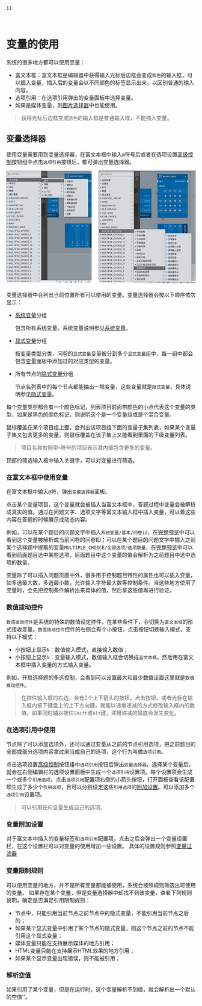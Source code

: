 ```index
11
```
```tag

```
```summary
```

# 变量的使用

系统的很多地方都可以使用变量：
+ 富文本框：富文本框是编辑器中获得输入光标后边框会变成`紫色`的输入框，可以插入变量，插入后的变量会以不同颜色的标签显示出来，以区别普通的输入内容。
+ 选项引用：在选项引用弹出的变量面板中选择变量。
+ 如果是媒体变量，则[图片选择器](../media/image.md)中也能使用。

> 获得光标后边框变成`蓝色`的输入框是普通输入框，不能插入变量。

## 变量选择器
使用变量需要用到变量选择器，在富文本框中输入`@`符号后或者在选项设置[高级控制](../node-setting/option.md#高级控制)按钮组中点击`选项引用`按钮后，都可弹出变量选择器。

<img src='./images/var-select.png'>

变量选择器中会列出当前位置所有可以使用的变量。变量选择器会按以下顺序依次显示：
+ [系统变量](./build-in.md)分组
  
  包含所有系统变量，系统变量说明参见[系统变量](./build-in.md)。

+ [显式变量](./concept.md#显式变量)分组
  
  按变量类型分类，问卷的`显式变量`变量被分到多个`显式变量`组中，每一组中都会包含[变量](../layout/toolbar.md#自定义变量)面板中添加过的对应类型的变量。

+ 所有节点的[隐式变量](./implicit.md)分组
  
  节点名列表中的每个节点都能抽出一堆变量，这些变量就是`隐式变量`，具体说明参见[隐式变量](../variable/implicit.md)。

每个变量类型都会有一个颜色标记，列表项目前面带颜色的小点代表这个变量的类型，如果是黑色的颜色标记，则说明这个是一个变量组或是个混合变量。

鼠标覆盖在某个项目组上面，会列出该项目组下面的变量子集列表，如果某个变量子集又包含更多的变量，则鼠标覆盖在该子集上又能看到里面的下级变量列表。

> 项目名称右侧带`>`符号的项目表示其内部包含更多的变量。

顶部的筛选输入框中输入关键字，可以对变量进行筛选。

### 在富文本框中使用变量

在富文本框中输入`@`符，弹出`变量选择器`面板。

点击某个变量项目，这个变量就会被插入当富文本框中，答题过程中变量会被解析成真实的值。通过在问题文字、选项文字等富文本输入框中插入变量，可以着这些内容在答题的时候展示成动态内容。

例如，可以在某个题目的问题文字中插入`系统变量/基本/问卷id`，在[完整预览](../preview/full.md)中可以看到这个变量被解析成当前问卷的问卷ID；可以在某个题目的问题文字中插入之前某个选择题中提取的变量`MULTIPLE_CHOICE/全部选项/选项数量`，在[完整预览](../preview/full.md)中可以看到前面题目选中某些选项，后面题目中这个变量的值会解析为之前题目中选中选项的数量。

变量除了可以插入问题页面中外，很多用于控制题目特性的属性也可以插入变量，如多选最大数，多选最小数，允许输入字符最大数等控制条件。当这些地方使用了变量时，会先把控制条件解析出来具体的值，然后拿这些值再进行验证。

### 数值拨动控件
`数值拨动控件`是系统的特殊的数值设定控件，在某些条件下，会切换为`富文本框`的形式接收变量。`数值拨动控件`控件的右侧会有个小按钮，点击按钮切换输入模式，支持以下模式：
+ 小按钮上显示`N`：数值输入模式，直接输入数值；
+ 小按钮上显示`V`：变量输入模式，数值输入框会切换成`富文本框`，然后用在富文本框中插入变量的方式输入变量。

例如，开启选择题的多选控制，会看到可以设置最大和最少数值设置这里就是`数值拨动控件`。

> 在控件输入框的右边，会有2个上下箭头的按钮，点击按钮，或者光标在输入框内按下键盘上的上下方向键，就能以递增递减的方式修改输入框内的数值。如果同时辅以按住`Shift`或`Alt`键，递增递减的幅度会发生变化。

### 在选项引用中使用

节点除了可以添加选项外，还可以通过变量从之前的节点引用选项，把之前题目的全部或部分选项内容拿过来当成自己的选项，这个行为叫做`选项引用`。

点击选项设置[高级控制](../node-setting/option.md#高级控制)按钮组中`选项引用`按钮后弹出`变量选择器`，选择某个变量后，就会在右侧编辑栏的选项设置面板中生成一个`选项引用`设置项。每个设置项会生成一个或多个`引用选项`，点击`选项引用`配置项右侧的小箭头按钮，打开面板查看该配置项生成了多少个`引用选项`，且可以分别设定这些`引用选项`的[附加设置](../node-setting/option.md#附加设置)。可以添加多个`选项引用`设置项。

> 可以引用任何变量生成自己的选项。

### 变量附加设置

对于富文本中插入的变量标签和`选项引用`配置项，点击之后会弹出一个变量设置栏，在这个设置栏可以对变量的使用增加一些设置。
具体的设置规则参照[变量过滤器](./filter.md)

### 变量限制规则

可以使用变量的地方，并不是所有变量都能被使用，系统会按照规则筛选出可使用的变量。
如果存在某个变量，但是变量选择器中却找不到该变量，查看下列规则说明，确定是否满足引用限制规则：

+ 节点中，只能引用当前节点之前节点中的隐式变量，不能引用当前节点之后的；
+ 如果某个显式变量中引用了某个节点的隐式变量，则这个节点之前的节点不能引用这个显式变量；
+ 媒体变量只能在支持展示媒体的地方引用；
+ HTML变量只能在支持展示HTML效果的地方引用；
+ 如果某个显示变量出现错误，则不能被引用；

### 解析空值
如果引用了某个变量，但是在运行时，这个变量解析不到值，就会解析出一个默认的空值''。


